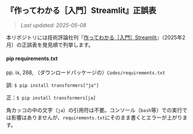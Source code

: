 ## 『作ってわかる［入門］Streamlit』正誤表

> *Last updated: 2025-05-08*

本リポジトリには技術評論社刊『[作ってわかる［入門］Streamlit](https://gihyo.jp/book/2025/978-4-297-14764-8)』（2025年2月）の正誤表を発見順で列挙します。


#### pip requirements.txt

pp. ix, 268, （ダウンロードパッケージの）`Codes/requirements.txt`

誤: `$ pip install transformers["ja"]`

正：`$ pip install transformers[ja]`

角カッコの中の文字（`ja`）の引用符は不要。コンソール（`bash`等）での実行では影響はありませんが、`requirements.txt`にそのまま書くとエラーが上がります。
